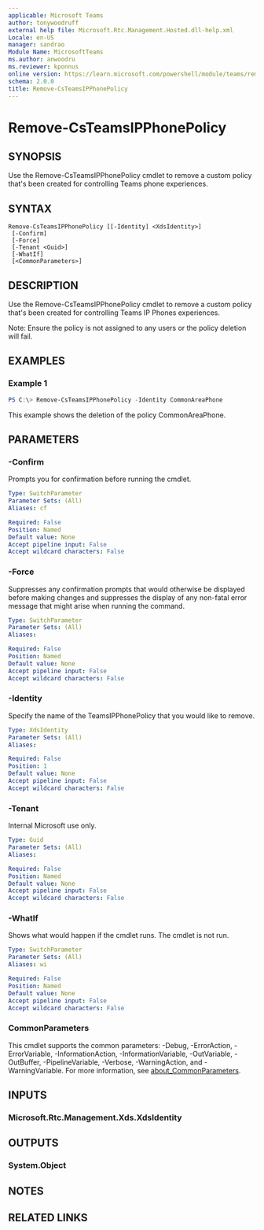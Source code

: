 ```yaml
---
applicable: Microsoft Teams
author: tonywoodruff
external help file: Microsoft.Rtc.Management.Hosted.dll-help.xml
Locale: en-US
manager: sandrao
Module Name: MicrosoftTeams
ms.author: anwoodru
ms.reviewer: kponnus
online version: https://learn.microsoft.com/powershell/module/teams/remove-csteamsipphonepolicy
schema: 2.0.0
title: Remove-CsTeamsIPPhonePolicy
---
```


# Remove-CsTeamsIPPhonePolicy

## SYNOPSIS

Use the Remove-CsTeamsIPPhonePolicy cmdlet to remove a custom policy that's been created for controlling Teams phone experiences.

## SYNTAX

```
Remove-CsTeamsIPPhonePolicy [[-Identity] <XdsIdentity>]
 [-Confirm]
 [-Force]
 [-Tenant <Guid>]
 [-WhatIf]
 [<CommonParameters>]
```

## DESCRIPTION
Use the Remove-CsTeamsIPPhonePolicy cmdlet to remove a custom policy that's been created for controlling Teams IP Phones experiences.

Note: Ensure the policy is not assigned to any users or the policy deletion will fail.

## EXAMPLES

### Example 1
```powershell
PS C:\> Remove-CsTeamsIPPhonePolicy -Identity CommonAreaPhone
```
This example shows the deletion of the policy CommonAreaPhone.

## PARAMETERS

### -Confirm
Prompts you for confirmation before running the cmdlet.

```yaml
Type: SwitchParameter
Parameter Sets: (All)
Aliases: cf

Required: False
Position: Named
Default value: None
Accept pipeline input: False
Accept wildcard characters: False
```

### -Force
Suppresses any confirmation prompts that would otherwise be displayed before making changes and suppresses the display of any non-fatal error message that might arise when running the command.

```yaml
Type: SwitchParameter
Parameter Sets: (All)
Aliases:

Required: False
Position: Named
Default value: None
Accept pipeline input: False
Accept wildcard characters: False
```

### -Identity
Specify the name of the TeamsIPPhonePolicy that you would like to remove.

```yaml
Type: XdsIdentity
Parameter Sets: (All)
Aliases:

Required: False
Position: 1
Default value: None
Accept pipeline input: False
Accept wildcard characters: False
```

### -Tenant
Internal Microsoft use only.

```yaml
Type: Guid
Parameter Sets: (All)
Aliases:

Required: False
Position: Named
Default value: None
Accept pipeline input: False
Accept wildcard characters: False
```

### -WhatIf
Shows what would happen if the cmdlet runs.
The cmdlet is not run.

```yaml
Type: SwitchParameter
Parameter Sets: (All)
Aliases: wi

Required: False
Position: Named
Default value: None
Accept pipeline input: False
Accept wildcard characters: False
```

### CommonParameters
This cmdlet supports the common parameters: -Debug, -ErrorAction, -ErrorVariable, -InformationAction, -InformationVariable, -OutVariable, -OutBuffer, -PipelineVariable, -Verbose, -WarningAction, and -WarningVariable. For more information, see [about_CommonParameters](https://go.microsoft.com/fwlink/?LinkID=113216).

## INPUTS

### Microsoft.Rtc.Management.Xds.XdsIdentity

## OUTPUTS

### System.Object

## NOTES

## RELATED LINKS
